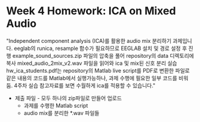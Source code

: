 # Week 4 Homework: ICA on Mixed Audio

"Independent component analysis (ICA)를 활용한 audio mix 분리하기 과제입니다.
eeglab의 runica, resample 함수가 필요하므로 EEGLAB 설치 및 경로 설정 후 진행
example_sound_sources.zip 파일의 압축을 풀어 repository의 data 디렉토리에 복사
mixed_audio_2mix_v2.wav 파일을 읽어와 ica 및 mix된 신호 분리 실습
hw_ica_students.pdf는 repository의 Matlab live script를 PDF로 변환한 파일로 같은 내용의 코드를 Matlab에서 실행가능하나, 과제 수행에 필요한 일부 코드를 비워둠. 
4주차 실습 참고자료를 보면 수월하게 ica를 적용할 수 있습니다."


* 제출 파일 - 모두 하나의 zip파일로 만들어 업로드
   * 과제를 수행한 Matlab script
   * audio mix를 분리한 *.wav 파일들


